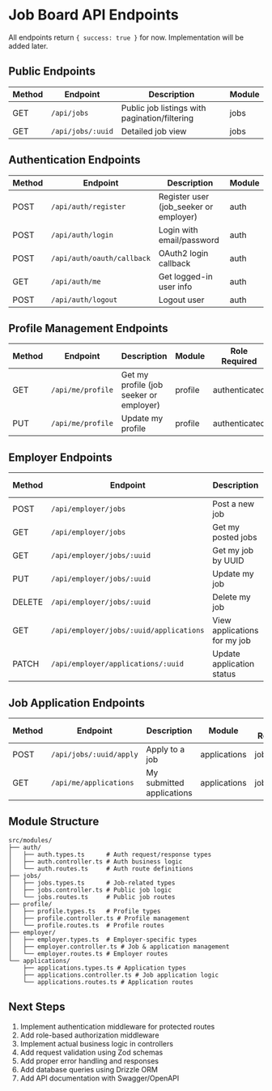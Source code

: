 # Job Board API Endpoints

All endpoints return `{ success: true }` for now. Implementation will be added later.

## Public Endpoints

| Method | Endpoint          | Description                                   | Module |
| ------ | ----------------- | --------------------------------------------- | ------ |
| GET    | `/api/jobs`       | Public job listings with pagination/filtering | jobs   |
| GET    | `/api/jobs/:uuid` | Detailed job view                             | jobs   |

## Authentication Endpoints

| Method | Endpoint                   | Description                            | Module |
| ------ | -------------------------- | -------------------------------------- | ------ |
| POST   | `/api/auth/register`       | Register user (job_seeker or employer) | auth   |
| POST   | `/api/auth/login`          | Login with email/password              | auth   |
| POST   | `/api/auth/oauth/callback` | OAuth2 login callback                  | auth   |
| GET    | `/api/auth/me`             | Get logged-in user info                | auth   |
| POST   | `/api/auth/logout`         | Logout user                            | auth   |

## Profile Management Endpoints

| Method | Endpoint          | Description                             | Module  | Role Required |
| ------ | ----------------- | --------------------------------------- | ------- | ------------- |
| GET    | `/api/me/profile` | Get my profile (job seeker or employer) | profile | authenticated |
| PUT    | `/api/me/profile` | Update my profile                       | profile | authenticated |

## Employer Endpoints

| Method | Endpoint                                | Description                  | Module   | Role Required |
| ------ | --------------------------------------- | ---------------------------- | -------- | ------------- |
| POST   | `/api/employer/jobs`                    | Post a new job               | employer | employer      |
| GET    | `/api/employer/jobs`                    | Get my posted jobs           | employer | employer      |
| GET    | `/api/employer/jobs/:uuid`              | Get my job by UUID           | employer | employer      |
| PUT    | `/api/employer/jobs/:uuid`              | Update my job                | employer | employer      |
| DELETE | `/api/employer/jobs/:uuid`              | Delete my job                | employer | employer      |
| GET    | `/api/employer/jobs/:uuid/applications` | View applications for my job | employer | employer      |
| PATCH  | `/api/employer/applications/:uuid`      | Update application status    | employer | employer      |

## Job Application Endpoints

| Method | Endpoint                | Description               | Module       | Role Required |
| ------ | ----------------------- | ------------------------- | ------------ | ------------- |
| POST   | `/api/jobs/:uuid/apply` | Apply to a job            | applications | job_seeker    |
| GET    | `/api/me/applications`  | My submitted applications | applications | job_seeker    |

## Module Structure

```text
src/modules/
├── auth/
│   ├── auth.types.ts      # Auth request/response types
│   ├── auth.controller.ts # Auth business logic
│   └── auth.routes.ts     # Auth route definitions
├── jobs/
│   ├── jobs.types.ts      # Job-related types
│   ├── jobs.controller.ts # Public job logic
│   └── jobs.routes.ts     # Public job routes
├── profile/
│   ├── profile.types.ts   # Profile types
│   ├── profile.controller.ts # Profile management
│   └── profile.routes.ts  # Profile routes
├── employer/
│   ├── employer.types.ts  # Employer-specific types
│   ├── employer.controller.ts # Job & application management
│   └── employer.routes.ts # Employer routes
└── applications/
    ├── applications.types.ts # Application types
    ├── applications.controller.ts # Job application logic
    └── applications.routes.ts # Application routes
```

## Next Steps

1. Implement authentication middleware for protected routes
2. Add role-based authorization middleware
3. Implement actual business logic in controllers
4. Add request validation using Zod schemas
5. Add proper error handling and responses
6. Add database queries using Drizzle ORM
7. Add API documentation with Swagger/OpenAPI

